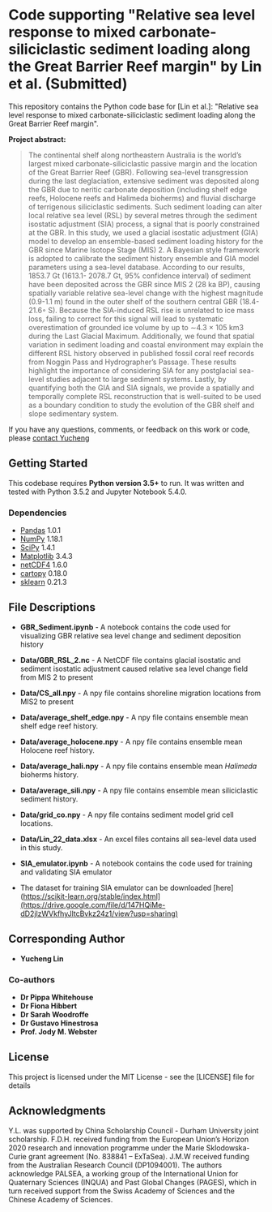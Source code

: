 # Code supporting "Relative sea level response to mixed carbonate-siliciclastic sediment loading along the Great Barrier Reef margin" by Lin et al. (Submitted)

This repository contains the Python code base for [Lin et al.]:  "Relative sea level response to mixed carbonate-siliciclastic sediment loading along the Great Barrier Reef margin".


**Project abstract:**

> The continental shelf along northeastern Australia is the world’s largest mixed carbonate-siliciclastic passive margin and the location of the Great Barrier Reef (GBR). Following sea-level transgression during the last deglaciation, extensive sediment was deposited along the GBR due to neritic carbonate deposition (including shelf edge reefs, Holocene reefs and Halimeda bioherms) and fluvial discharge of terrigenous siliciclastic sediments. Such sediment loading can alter local relative sea
level (RSL) by several metres through the sediment isostatic adjustment (SIA) process, a signal that is poorly constrained at the GBR. In this study, we used a glacial isostatic adjustment (GIA) model to develop an ensemble-based sediment loading history for the GBR since Marine Isotope Stage (MIS) 2. A Bayesian style framework is adopted to calibrate the sediment history ensemble and GIA model parameters using a sea-level database. According to our results, 1853.7 Gt (1613.1- 2078.7 Gt, 95% confidence interval) of sediment have been deposited across the GBR since MIS 2 (28 ka BP), causing spatially variable relative sea-level change with the highest magnitude (0.9-1.1 m) found in the outer shelf of the southern central GBR (18.4-21.6◦ S). Because the SIA-induced RSL rise is unrelated to ice mass loss, failing to correct for this signal will lead to systematic overestimation of grounded ice volume by up to ∼4.3 × 105 km3 during the Last Glacial Maximum. Additionally, we found that spatial variation in sediment loading and coastal environment may explain the different RSL history observed in published fossil coral reef records from Noggin Pass and Hydrographer’s Passage. These results highlight the importance of considering SIA for any postglacial sea-level studies adjacent to large sediment systems. Lastly, by quantifying both the GIA and SIA signals, we provide a spatially and temporally complete RSL reconstruction that is well-suited to be used as a boundary condition to study the evolution of the GBR shelf and slope sedimentary system.

If you have any questions, comments, or feedback on this work or code, please [contact Yucheng](mailto:yucheng.lin@durham.ac.uk)


## Getting Started

This codebase requires **Python version 3.5+** to run. It was written and tested with Python 3.5.2 and Jupyter Notebook 5.4.0.

### Dependencies

* [Pandas](https://pandas.pydata.org/) 1.0.1
* [NumPy](https://numpy.org/) 1.18.1
* [SciPy](https://www.scipy.org/) 1.4.1
* [Matplotlib](https://matplotlib.org/) 3.4.3
* [netCDF4](https://unidata.github.io/netcdf4-python/) 1.6.0
* [cartopy](https://pypi.org/project/Cartopy/) 0.18.0
* [sklearn](https://scikit-learn.org/stable/index.html) 0.21.3


## File Descriptions
* **GBR_Sediment.ipynb** - A notebook contains the code used for visualizing GBR relative sea level change and sediment deposition history
* **Data/GBR_RSL_2.nc** - A NetCDF file contains glacial isostatic and sediment isostatic adjustment caused relative sea level change field from MIS 2 to present
* **Data/CS_all.npy** - A npy file contains shoreline migration locations from MIS2 to present
* **Data/average_shelf_edge.npy** - A npy file contains ensemble mean shelf edge reef history.
* **Data/average_holocene.npy** - A npy file contains ensemble mean Holocene reef history.
* **Data/average_hali.npy** - A npy file contains ensemble mean *Halimeda* bioherms history.
* **Data/average_sili.npy** - A npy file contains ensemble mean siliciclastic sediment history.
* **Data/grid_co.npy** - A npy file contains sediment model grid cell locations.
* **Data/Lin_22_data.xlsx** - An excel files contains all sea-level data used in this study.

* **SIA_emulator.ipynb** - A notebook contains the code used for training and validating SIA emulator
* The dataset for training SIA emulator can be downloaded [here](https://scikit-learn.org/stable/index.html](https://drive.google.com/file/d/147HQiMe-dD2jlzWVkfhyJltcBvkz24z1/view?usp=sharing)


## Corresponding Author

* **Yucheng Lin**

### Co-authors
* **Dr Pippa Whitehouse**
* **Dr Fiona Hibbert**
* **Dr Sarah Woodroffe**
* **Dr Gustavo Hinestrosa**
* **Prof. Jody M. Webster**

## License

This project is licensed under the MIT License - see the [LICENSE] file for details

## Acknowledgments

Y.L. was supported by China Scholarship Council - Durham University joint scholarship. F.D.H. received funding from the European Union’s Horizon 2020 research and innovation programme under the Marie Sklodowska-Curie grant agreement (No. 838841 – ExTaSea). J.M.W received funding from the Australian Research Council (DP1094001). The authors acknowledge PALSEA, a working group of the International Union for Quaternary Sciences (INQUA) and Past Global Changes (PAGES), which in turn received support from the Swiss Academy of Sciences and the Chinese Academy of Sciences.

